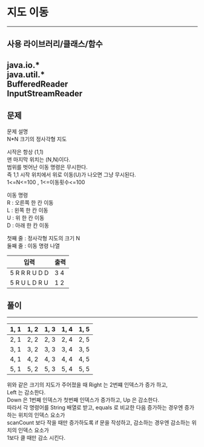 # 지도 이동

------------
## 사용 라이브러리/클래스/함수
java.io.*   
java.util.*   
BufferedReader   
InputStreamReader
------------
## 문제
문제 설명   
N*N 크기의 정사각형 지도
   
시작은 항상 (1,1)   
맨 마지막 위치는 (N,N)이다.     
범위를 벗어난 이동 명령은 무시한다.   
즉 1,1 시작 위치에서 위로 이동(U)가 나오면 그냥 무시된다.    
1<=N<=100 , 1<=이동횟수<=100   
   
이동 명령    
R : 오른쪽 한 칸 이동   
L : 왼쪽 한 칸 이동   
U : 위 한 칸 이동    
D : 아래 한 칸 이동   
   
첫째 줄 : 정사각형 지도의 크기 N   
둘째 줄 : 이동 명령 나열   
   
|입력|출력|
|---|---|
5 R R R U D D |3 4|
5 R U L D R U |1 2||

## 풀이

------------
|1, 1|1, 2|1, 3|1, 4|1, 5|
|---|---|---|---|---|
2, 1|2, 2|2, 3|2, 4|2, 5|
3, 1|3, 2|3, 3|3, 4|3, 5|
4, 1|4, 2|4, 3|4, 4|4, 5|
5, 1|5, 2|5, 3|5, 4|5, 5||   
   
위와 같은 크기의 지도가 주어졌을 때 Right 는 2번쨰 인덱스가 증가 하고,   
Left 는 감소한다.   
Down 은 1번째 인덱스가 첫번째 인덱스가 증가하고, Up 은 감소한다.   
따라서 각 명령어를 String 배열로 받고, equals 로 비교한 다음 증가하는 경우엔 증가하는 위치의 인덱스 요소가   
scanCount 보다 작을 때만 증가하도록 if 문을 작성하고, 감소하는 경우엔 감소하는 위치의 인덱스 요소가   
1보다 클 때만 감소 시킨다.   

